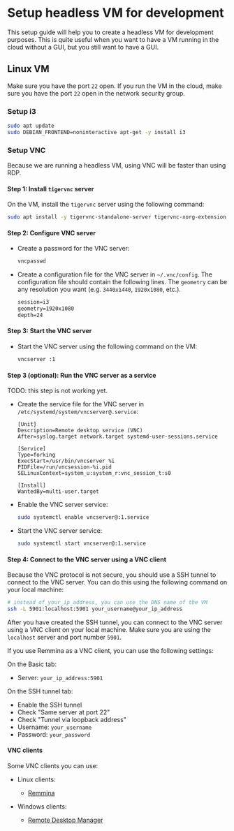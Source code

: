 # Setup headless VM for development

This setup guide will help you to create a headless VM for development purposes. This is quite useful
when you want to have a VM running in the cloud without a GUI, but you still want to have a GUI.

## Linux VM

Make sure you have the port `22` open. If you run the VM in the cloud, make sure you have the port
`22` open in the network security group.

### Setup i3

```bash
sudo apt update
sudo DEBIAN_FRONTEND=noninteractive apt-get -y install i3
```

### Setup VNC

Because we are running a headless VM, using VNC will be faster than using RDP.

#### Step 1: Install `tigervnc` server

On the VM, install the `tigervnc` server using the following command:

```bash
sudo apt install -y tigervnc-standalone-server tigervnc-xorg-extension
```

#### Step 2: Configure VNC server

- Create a password for the VNC server:

  ```bash
  vncpasswd
  ```

- Create a configuration file for the VNC server in `~/.vnc/config`. The configuration file should
  contain the following lines. The `geometry` can be any resolution you want (e.g. `3440x1440`,
  `1920x1080`, etc.).

  ```txt
  session=i3
  geometry=1920x1080
  depth=24
  ```

#### Step 3: Start the VNC server

- Start the VNC server using the following command on the VM:

  ```bash
  vncserver :1
  ```

#### Step 3 (optional): Run the VNC server as a service

TODO: this step is not working yet.

- Create the service file for the VNC server in `/etc/systemd/system/vncserver@.service`:

  ```
  [Unit]
  Description=Remote desktop service (VNC)
  After=syslog.target network.target systemd-user-sessions.service

  [Service]
  Type=forking
  ExecStart=/usr/bin/vncserver %i
  PIDFile=/run/vncsession-%i.pid
  SELinuxContext=system_u:system_r:vnc_session_t:s0

  [Install]
  WantedBy=multi-user.target
  ```

- Enable the VNC server service:

  ```bash
  sudo systemctl enable vncserver@:1.service
  ```

- Start the VNC server service:

  ```bash
  sudo systemctl start vncserver@:1.service
  ```

#### Step 4: Connect to the VNC server using a VNC client

Because the VNC protocol is not secure, you should use a SSH tunnel to connect to the VNC server.
You can do this using the following command on your local machine:

```bash
# instead of your_ip_address, you can use the DNS name of the VM
ssh -L 5901:localhost:5901 your_username@your_ip_address
```

After you have created the SSH tunnel, you can connect to the VNC server using a VNC client on your
local machine. Make sure you are using the `localhost` server and port number `5901`.

If you use Remmina as a VNC client, you can use the following settings:

On the Basic tab:

- Server: `your_ip_address:5901`

On the SSH tunnel tab:

- Enable the SSH tunnel
- Check "Same server at port 22"
- Check "Tunnel via loopback address"
- Username: `your_username`
- Password: `your_password`

#### VNC clients

Some VNC clients you can use:

- Linux clients:

  - [Remmina](https://remmina.org/)

- Windows clients:

  - [Remote Desktop Manager](https://remotedesktopmanager.com/)

